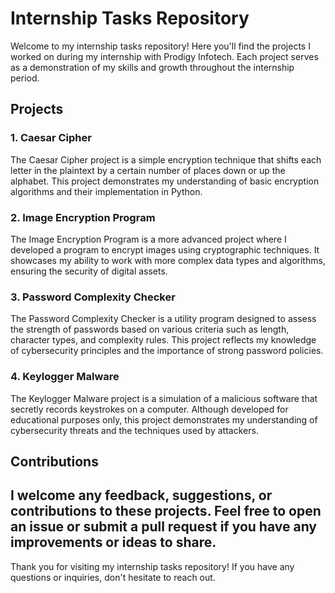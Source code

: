 # Internship Tasks Repository

Welcome to my internship tasks repository! Here you'll find the projects I worked on during my internship with Prodigy Infotech. Each project serves as a demonstration of my skills and growth throughout the internship period.

## Projects

### 1. Caesar Cipher

The Caesar Cipher project is a simple encryption technique that shifts each letter in the plaintext by a certain number of places down or up the alphabet. This project demonstrates my understanding of basic encryption algorithms and their implementation in Python.

### 2. Image Encryption Program

The Image Encryption Program is a more advanced project where I developed a program to encrypt images using cryptographic techniques. It showcases my ability to work with more complex data types and algorithms, ensuring the security of digital assets.

### 3. Password Complexity Checker

The Password Complexity Checker is a utility program designed to assess the strength of passwords based on various criteria such as length, character types, and complexity rules. This project reflects my knowledge of cybersecurity principles and the importance of strong password policies.

### 4. Keylogger Malware

The Keylogger Malware project is a simulation of a malicious software that secretly records keystrokes on a computer. Although developed for educational purposes only, this project demonstrates my understanding of cybersecurity threats and the techniques used by attackers.

## Contributions

I welcome any feedback, suggestions, or contributions to these projects. Feel free to open an issue or submit a pull request if you have any improvements or ideas to share.
---
Thank you for visiting my internship tasks repository! If you have any questions or inquiries, don't hesitate to reach out.
